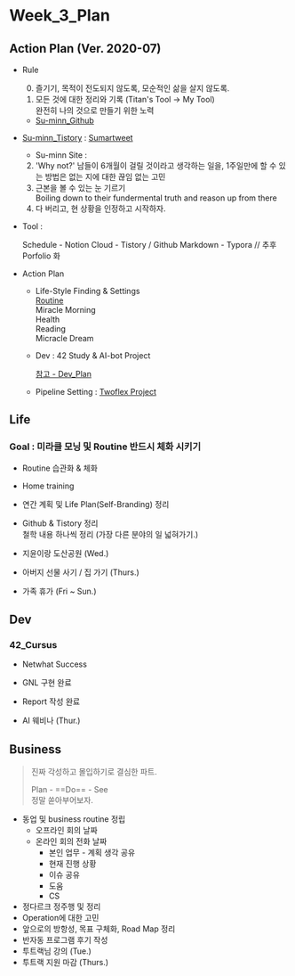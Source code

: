

# Week_3_Plan







## Action Plan (Ver. 2020-07)



- Rule

  0) 즐기기, 목적이 전도되지 않도록, 모순적인 삶을 살지 않도록.  
  1) 모든 것에 대한 정리와 기록 (Titan's Tool -> My Tool)  
  완전히 나의 것으로 만들기 위한 노력

  - [Su-minn_Github](https://github.com/Su-minn)
- [Su-minn_Tistory](https://sumartweet.tistory.com/) : [Sumartweet](https://sumartweet.tistory.com/)
  - Su-minn Site : 

  2) 'Why not?'
  남들이 6개월이 걸릴 것이라고 생각하는 일을, 1주일만에 할 수 있는 방법은 없는 지에 대한 끊임 없는 고민   
  3) 근본을 볼 수 있는 눈 기르기   
  Boiling down to their fundermental truth and reason up from there  
  4) 다 버리고, 현 상황을 인정하고 시작하자. 



- Tool : 

  Schedule - Notion
  Cloud - Tistory / Github
  Markdown - Typora
  // 추후 Porfolio 화

  

- Action Plan

  - Life-Style Finding & Settings  
    [Routine](/Users/sjeon/Desktop/For_min/Plan/Routine.md)  
    	Miracle Morning  
    	Health  
    	Reading  
    	Micracle Dream    

  - Dev
    : 42 Study & AI-bot Project

    [참고 - Dev_Plan](/Users/sjeon/Desktop/For_min/Dev_Place/Dev_plan.md)

  - Pipeline Setting
    : [Twoflex Project](/Users/sjeon/Desktop/Business/Online_Business/Mins_Business/Business_Starategy.md)





## Life



### Goal : 미라클 모닝 및 Routine 반드시 체화 시키기



- Routine 습관화 & 체화
- Home training

- 연간 계획 및 Life Plan(Self-Branding) 정리
- Github & Tistory 정리  
  철학 내용 하나씩 정리 (가장 다른 분야의 일 넓혀가기.)
- 지윤이랑 도산공원 (Wed.)
- 아버지 선물 사기 / 집 가기 (Thurs.)
- 가족 휴가 (Fri ~ Sun.)







## Dev



### 42_Cursus

- Netwhat Success

- GNL 구현 완료
- Report 작성 완료
- AI 웨비나 (Thur.)



## Business



> 진짜 각성하고 몰입하기로 결심한 파트.
>
> Plan - ==Do== - See  
> 정말 쏟아부어보자.



- 동업 및 business routine 정립
  - 오프라인 회의 날짜
  - 온라인 회의 전화 날짜
    - 본인 업무 - 계획 생각 공유
    - 현재 진행 상황
    - 이슈 공유
    - 도움
    - CS
- 정다르크 정주행 및 정리
- Operation에 대한 고민
- 앞으로의 방항성, 목표 구체화, Road Map 정리
- 반자동 프로그램 후기 작성
- 투트랙님 강의 (Tue.)
- 투트랙 지원 마감 (Thurs.)